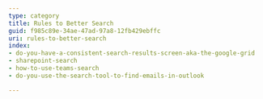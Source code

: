 ```yaml
---
type: category
title: Rules to Better Search
guid: f985c89e-34ae-47ad-97a8-12fb429ebffc
uri: rules-to-better-search
index:
- do-you-have-a-consistent-search-results-screen-aka-the-google-grid
- sharepoint-search
- how-to-use-teams-search
- do-you-use-the-search-tool-to-find-emails-in-outlook

---
```

<p>​​<br></p>


